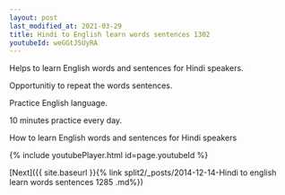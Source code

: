 ```yaml
---
layout: post
last_modified_at: 2021-03-29
title: Hindi to English learn words sentences 1302 
youtubeId: weGGtJ5UyRA
---
```

 
 
Helps to learn English words and sentences for Hindi speakers.

Opportunitiy to repeat the words sentences. 

Practice English language. 
 
10 minutes practice every day. 
 
How to learn English words and sentences for Hindi speakers 
 
{% include youtubePlayer.html id=page.youtubeId %}
 
 
[Next]({{ site.baseurl }}{% link  split2/_posts/2014-12-14-Hindi to english learn words sentences 1285 .md%})
 
